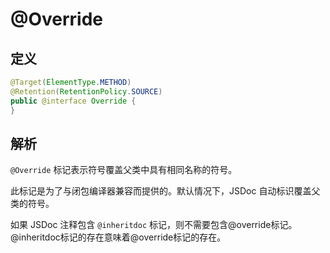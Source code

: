 # @Override

## 定义

```java
@Target(ElementType.METHOD)
@Retention(RetentionPolicy.SOURCE)
public @interface Override {
}
```

## 解析

`@Override` 标记表示符号覆盖父类中具有相同名称的符号。

此标记是为了与闭包编译器兼容而提供的。默认情况下，JSDoc 自动标识覆盖父类的符号。

如果 JSDoc 注释包含 `@inheritdoc` 标记，则不需要包含@override标记。@inheritdoc标记的存在意味着@override标记的存在。

